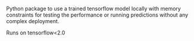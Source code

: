 Python package to use a trained tensorflow model locally with memory constraints
 for testing the performance or running predictions 
 without any complex deployment.

Runs on tensorflow<2.0